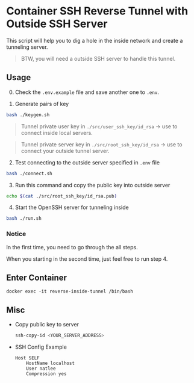 # Container SSH Reverse Tunnel with Outside SSH Server

This script will help you to dig a hole in the inside network and create a tunneling server.

> BTW, you will need a outside SSH server to handle this tunnel.

## Usage

0. Check the `.env.example` file and save another one to `.env`.

1. Generate pairs of key

```bash
bash ./keygen.sh
```

> Tunnel private user key in `./src/user_ssh_key/id_rsa` -> use to connect inside local servers.

> Tunnel private server key in `./src/root_ssh_key/id_rsa` -> use to connect your outside tunnel server.

2. Test connecting to the outside server specified in `.env` file

```bash
bash ./connect.sh
```

3. Run this command and copy the public key into outside server

```bash
echo $(cat ./src/root_ssh_key/id_rsa.pub)
```

4. Start the OpenSSH server for tunneling inside

```bash
bash ./run.sh
```

### Notice

In the first time, you need to go through the all steps.

When you starting in the second time, just feel free to run step 4.

## Enter Container

```
docker exec -it reverse-inside-tunnel /bin/bash
```

## Misc

- Copy public key to server

  ```bash
  ssh-copy-id <YOUR_SERVER_ADDRESS>
  ```

- SSH Config Example

  ```
  Host SELF
      HostName localhost
      User natlee
      Compression yes
  ```
